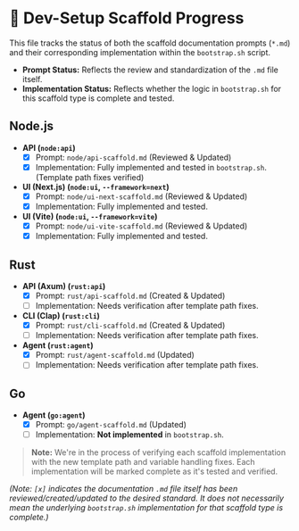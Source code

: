 # 🚀 Dev-Setup Scaffold Progress

This file tracks the status of both the scaffold documentation prompts (`*.md`) and their corresponding implementation within the `bootstrap.sh` script.

- **Prompt Status:** Reflects the review and standardization of the `.md` file itself.
- **Implementation Status:** Reflects whether the logic in `bootstrap.sh` for this scaffold type is complete and tested.

## Node.js

- **API (`node:api`)**
  - [x] Prompt: `node/api-scaffold.md` (Reviewed & Updated)
  - [x] Implementation: Fully implemented and tested in `bootstrap.sh`. (Template path fixes verified)
- **UI (Next.js) (`node:ui`, `--framework=next`)**
  - [x] Prompt: `node/ui-next-scaffold.md` (Reviewed & Updated)
  - [x] Implementation: Fully implemented and tested.
- **UI (Vite) (`node:ui`, `--framework=vite`)**
  - [x] Prompt: `node/ui-vite-scaffold.md` (Reviewed & Updated)
  - [x] Implementation: Fully implemented and tested.

## Rust

- **API (Axum) (`rust:api`)**
  - [x] Prompt: `rust/api-scaffold.md` (Created & Updated)
  - [ ] Implementation: Needs verification after template path fixes.
- **CLI (Clap) (`rust:cli`)**
  - [x] Prompt: `rust/cli-scaffold.md` (Created & Updated)
  - [ ] Implementation: Needs verification after template path fixes.
- **Agent (`rust:agent`)**
  - [x] Prompt: `rust/agent-scaffold.md` (Updated)
  - [ ] Implementation: Needs verification after template path fixes.

## Go

- **Agent (`go:agent`)**
  - [x] Prompt: `go/agent-scaffold.md` (Updated)
  - [ ] Implementation: **Not implemented** in `bootstrap.sh`.

> **Note:** We're in the process of verifying each scaffold implementation with the new template path and variable handling fixes. Each implementation will be marked complete as it's tested and verified.

*(Note: `[x]` indicates the documentation `.md` file itself has been reviewed/created/updated to the desired standard. It does not necessarily mean the underlying `bootstrap.sh` implementation for that scaffold type is complete.)* 